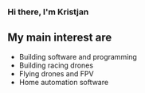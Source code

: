 ### Hi there, I'm Kristjan

## My main interest are
- Building software and programming
- Building racing drones
- Flying drones and FPV
- Home automation software
